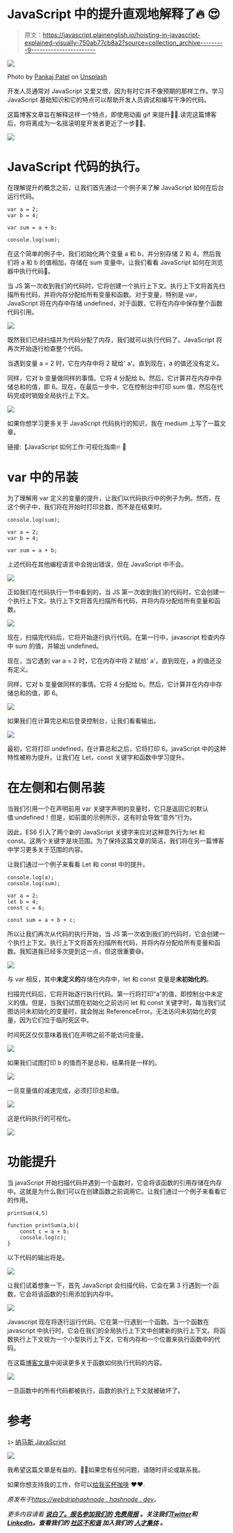 # JavaScript 中的提升直观地解释了🔥 😍

> 原文：<https://javascript.plainenglish.io/hoisting-in-javascript-explained-visually-750ab77cb8a2?source=collection_archive---------9----------------------->

![](img/3a1ef86eaec53563902c1f9984783e48.png)

Photo by [Pankaj Patel](https://unsplash.com/@pankajpatel?utm_source=medium&utm_medium=referral) on [Unsplash](https://unsplash.com?utm_source=medium&utm_medium=referral)

开发人员通常对 JavaScript 又爱又恨，因为有时它并不像预期的那样工作。学习 JavaScript 基础知识和它的特点可以帮助开发人员调试和编写干净的代码。

这篇博客文章旨在解释这样一个特点，即使用动画 gif 来提升🌟✨.读完这篇博客后，你将离成为一名摇滚明星开发者更近了一步🎸😎。

![](img/4f9a1ec6d20a97479d00ed541358d933.png)

# JavaScript 代码的执行。

在理解提升的概念之前，让我们首先通过一个例子来了解 JavaScript 如何在后台运行代码。

```
var a = 2;
var b = 4;

var sum = a + b;

console.log(sum);
```

在这个简单的例子中，我们初始化两个变量 a 和 b，并分别存储 2 和 4。然后我们将 a 和 b 的值相加，存储在 sum 变量中。让我们看看 JavaScript 如何在浏览器中执行代码🤖。

当 JS 第一次收到我们的代码时，它将创建一个执行上下文。执行上下文将首先扫描所有代码，并将内存分配给所有变量和函数。对于变量，特别是 var，JavaScript 将在内存中存储 undefined，对于函数，它将在内存中保存整个函数代码引用。

![](img/44fdb05649aba923ccfaa507d4e3d2ca.png)

既然我们已经扫描并为代码分配了内存，我们就可以执行代码了。JavaScript 将再次开始逐行检查整个代码。

当遇到变量 a = 2 时，它在内存中将 2 赋给' a'。直到现在，a 的值还没有定义。

同样，它对 b 变量做同样的事情。它将 4 分配给 b。然后，它计算并在内存中存储总和的值，即 6。现在，在最后一步中，它在控制台中打印 sum 值，然后在代码完成时销毁全局执行上下文。

![](img/f4560dc4523137ac06b02b1d9186b415.png)

如果你想学习更多关于 JavaScript 代码执行的知识，我在 medium 上写了一篇文章。

链接:【JavaScript 如何工作:可视化指南🔥 🤖

# var 中的吊装

为了理解用 var 定义的变量的提升，让我们以代码执行中的例子为例。然而，在这个例子中，我们将在开始时打印总数，而不是在结束时。

```
console.log(sum);

var a = 2;
var b = 4;

var sum = a + b;
```

上述代码在其他编程语言中会抛出错误，但在 JavaScript 中不会。

![](img/103e684df0f77ee63003d799506edc0a.png)

正如我们在代码执行一节中看到的，当 JS 第一次收到我们的代码时，它会创建一个执行上下文。执行上下文将首先扫描所有代码，并将内存分配给所有变量和函数。

![](img/5d75219dc83455acb703b46ff6ecab5f.png)

现在，扫描完代码后，它将开始逐行执行代码。在第一行中，javascript 检查内存中 sum 的值，并输出 undefined。

现在，当它遇到 var a = 2 时，它在内存中将 2 赋给' a'。直到现在，a 的值还没有定义。

同样，它对 b 变量做同样的事情。它将 4 分配给 b。然后，它计算并在内存中存储总和的值，即 6。

![](img/6fb7bb346dcbac0f433e46c4803b3905.png)

如果我们在计算完总和后登录控制台，让我们看看输出。

![](img/41f6c45a4e58a49b6d0d1836496e8ffc.png)

最初，它将打印 undefined，在计算总和之后，它将打印 6。javaScript 中的这种特性被称为提升。让我们在 Let，const 关键字和函数中学习提升。

# 在左侧和右侧吊装

当我们引用一个在声明前用 var 关键字声明的变量时，它只是返回它的默认值:undefined！但是，如前面的示例所示，这有时会导致“意外”行为。

因此，ES6 引入了两个新的 JavaScript 关键字来应对这种意外行为:let 和 const。这两个关键字是块范围。为了保持这篇文章的简洁，我们将在另一篇博客中学习更多关于范围的内容。

让我们通过一个例子来看看 Let 和 const 中的提升。

```
console.log(a);
console.log(sum);

var a = 2;
let b = 4;
const c = 6;

const sum = a + b + c;
```

所以让我们再次从代码的执行开始，当 JS 第一次收到我们的代码时，它会创建一个执行上下文。执行上下文将首先扫描所有代码，并将内存分配给所有变量和函数。我知道我已经多次提到这一点，但这很重要😅。

![](img/17d896f9d0ecacc36687b29c4cf5cbf1.png)

与 var 相反，其中**未定义的**存储在内存中，let 和 const 变量是**未初始化的**。

扫描完代码后，它将开始逐行执行代码。第一行将打印“a”的值，即控制台中未定义的值。但是，当我们试图在初始化之前访问 let 和 const 关键字时，每当我们试图访问未初始化的变量时，就会抛出 ReferenceError。无法访问未初始化的变量，因为它们位于临时死区中。

时间死区仅仅意味着我们在声明之前不能访问变量。

![](img/84c5aceed5f78d9ce1558247a05f96f0.png)

如果我们试图打印 b 的值而不是总和，结果将是一样的。

![](img/45a5a3ec4ab3cc7db7e16b0b9c5b0117.png)

一旦变量值的减速完成，必须打印总和值。

![](img/2d7c98f416289577905fd7dd41bbb9be.png)

这是代码执行的可视化。

![](img/c19f47869803d158e37dff77271f6c2e.png)

# 功能提升

当 javaScript 开始扫描代码并遇到一个函数时，它会将该函数的引用存储在内存中。这就是为什么我们可以在创建函数之前调用它。让我们通过一个例子来看看它的作用。

```
printSum(4,5)

function printSum(a,b){
	const c = a + b;
	console.log(c);
}
```

以下代码的输出将是。

![](img/330f4c0d3c7ec4f7d6aa6c7aa9a88461.png)

让我们试着想象一下，首先 JavaScript 会扫描代码，它会在第 3 行遇到一个函数，它会将该函数的引用添加到内存中。

![](img/1a5b7f81ae064a3f2a98f3ca555a8a08.png)

Javascript 现在将逐行运行代码。它在第一行遇到一个函数。当一个函数在 javascript 中执行时，它会在我们的全局执行上下文中创建新的执行上下文。将函数执行上下文视为一个小型执行上下文，它有内存和一个位置来执行函数中的代码。

在这篇[博客文章](https://dev.to/narottam04/how-javascript-works-visually-explained-269j)中阅读更多关于函数如何执行代码的内容。

![](img/f34591844ac4990a536db55f7577ac24.png)

一旦函数中的所有代码都被执行，函数的执行上下文就被破坏了。

# 参考

`1>` [纳马斯 JavaScript](https://www.youtube.com/watch?v=Fnlnw8uY6jo&list=PLlasXeu85E9cQ32gLCvAvr9vNaUccPVNP&index=4)

![](img/6d819f89639b157d3e31749aeadf8720.png)

我希望这篇文章是有益的。💪🏾如果您有任何问题，请随时评论或联系我。

如果你想支持我的工作，你可以[给我买杯咖啡](https://www.buymeacoffee.com/narottam) ❤️❤️.

*原发布于*[*https://webdriphashnode . hashnode . dev*](https://webdriphashnode.hashnode.dev/hoisting-in-javascript-explained-visually)*。*

*更多内容请看* [***说白了。报名参加我们的***](https://plainenglish.io/) **[***免费周报***](http://newsletter.plainenglish.io/) *。关注我们*[***Twitter***](https://twitter.com/inPlainEngHQ)*和*[***LinkedIn***](https://www.linkedin.com/company/inplainenglish/)*。查看我们的* [***社区不和谐***](https://discord.gg/GtDtUAvyhW) *加入我们的* [***人才集体***](https://inplainenglish.pallet.com/talent/welcome) *。***
